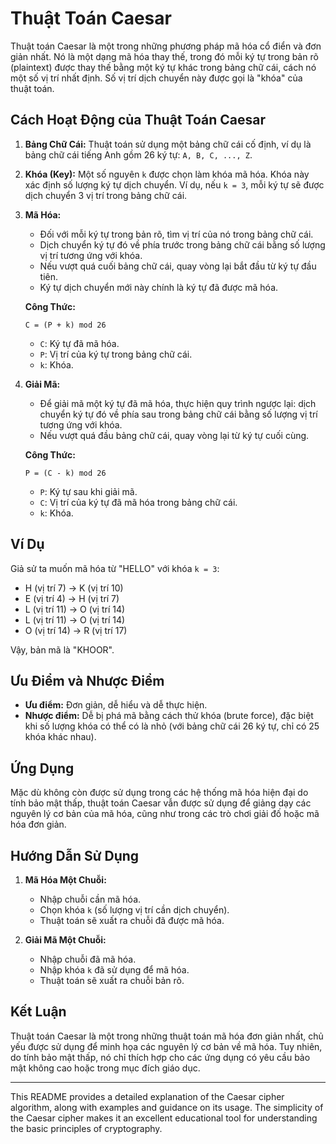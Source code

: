 # Thuật Toán Caesar

Thuật toán Caesar là một trong những phương pháp mã hóa cổ điển và đơn giản nhất. Nó là một dạng mã hóa thay thế, trong đó mỗi ký tự trong bản rõ (plaintext) được thay thế bằng một ký tự khác trong bảng chữ cái, cách nó một số vị trí nhất định. Số vị trí dịch chuyển này được gọi là "khóa" của thuật toán.

## Cách Hoạt Động của Thuật Toán Caesar

1. **Bảng Chữ Cái:** Thuật toán sử dụng một bảng chữ cái cố định, ví dụ là bảng chữ cái tiếng Anh gồm 26 ký tự: `A, B, C, ..., Z`.

2. **Khóa (Key):** Một số nguyên `k` được chọn làm khóa mã hóa. Khóa này xác định số lượng ký tự dịch chuyển. Ví dụ, nếu `k = 3`, mỗi ký tự sẽ được dịch chuyển 3 vị trí trong bảng chữ cái.

3. **Mã Hóa:**
    - Đối với mỗi ký tự trong bản rõ, tìm vị trí của nó trong bảng chữ cái.
    - Dịch chuyển ký tự đó về phía trước trong bảng chữ cái bằng số lượng vị trí tương ứng với khóa.
    - Nếu vượt quá cuối bảng chữ cái, quay vòng lại bắt đầu từ ký tự đầu tiên.
    - Ký tự dịch chuyển mới này chính là ký tự đã được mã hóa.

    **Công Thức:**
    ```plaintext
    C = (P + k) mod 26
    ```
    - `C`: Ký tự đã mã hóa.
    - `P`: Vị trí của ký tự trong bảng chữ cái.
    - `k`: Khóa.

4. **Giải Mã:**
    - Để giải mã một ký tự đã mã hóa, thực hiện quy trình ngược lại: dịch chuyển ký tự đó về phía sau trong bảng chữ cái bằng số lượng vị trí tương ứng với khóa.
    - Nếu vượt quá đầu bảng chữ cái, quay vòng lại từ ký tự cuối cùng.

    **Công Thức:**
    ```plaintext
    P = (C - k) mod 26
    ```
    - `P`: Ký tự sau khi giải mã.
    - `C`: Vị trí của ký tự đã mã hóa trong bảng chữ cái.
    - `k`: Khóa.

## Ví Dụ

Giả sử ta muốn mã hóa từ "HELLO" với khóa `k = 3`:

- H (vị trí 7) -> K (vị trí 10)
- E (vị trí 4) -> H (vị trí 7)
- L (vị trí 11) -> O (vị trí 14)
- L (vị trí 11) -> O (vị trí 14)
- O (vị trí 14) -> R (vị trí 17)

Vậy, bản mã là "KHOOR".

## Ưu Điểm và Nhược Điểm

- **Ưu điểm:** Đơn giản, dễ hiểu và dễ thực hiện.
- **Nhược điểm:** Dễ bị phá mã bằng cách thử khóa (brute force), đặc biệt khi số lượng khóa có thể có là nhỏ (với bảng chữ cái 26 ký tự, chỉ có 25 khóa khác nhau).

## Ứng Dụng

Mặc dù không còn được sử dụng trong các hệ thống mã hóa hiện đại do tính bảo mật thấp, thuật toán Caesar vẫn được sử dụng để giảng dạy các nguyên lý cơ bản của mã hóa, cũng như trong các trò chơi giải đố hoặc mã hóa đơn giản.

## Hướng Dẫn Sử Dụng

1. **Mã Hóa Một Chuỗi:**
    - Nhập chuỗi cần mã hóa.
    - Chọn khóa `k` (số lượng vị trí cần dịch chuyển).
    - Thuật toán sẽ xuất ra chuỗi đã được mã hóa.

2. **Giải Mã Một Chuỗi:**
    - Nhập chuỗi đã mã hóa.
    - Nhập khóa `k` đã sử dụng để mã hóa.
    - Thuật toán sẽ xuất ra chuỗi bản rõ.

## Kết Luận

Thuật toán Caesar là một trong những thuật toán mã hóa đơn giản nhất, chủ yếu được sử dụng để minh họa các nguyên lý cơ bản về mã hóa. Tuy nhiên, do tính bảo mật thấp, nó chỉ thích hợp cho các ứng dụng có yêu cầu bảo mật không cao hoặc trong mục đích giáo dục.

---

This README provides a detailed explanation of the Caesar cipher algorithm, along with examples and guidance on its usage. The simplicity of the Caesar cipher makes it an excellent educational tool for understanding the basic principles of cryptography.
